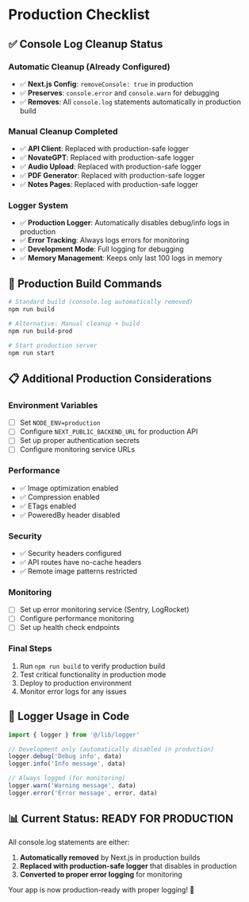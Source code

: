 # Production Checklist

## ✅ Console Log Cleanup Status

### **Automatic Cleanup (Already Configured)**
- ✅ **Next.js Config**: `removeConsole: true` in production
- ✅ **Preserves**: `console.error` and `console.warn` for debugging
- ✅ **Removes**: All `console.log` statements automatically in production build

### **Manual Cleanup Completed**
- ✅ **API Client**: Replaced with production-safe logger
- ✅ **NovateGPT**: Replaced with production-safe logger  
- ✅ **Audio Upload**: Replaced with production-safe logger
- ✅ **PDF Generator**: Replaced with production-safe logger
- ✅ **Notes Pages**: Replaced with production-safe logger

### **Logger System**
- ✅ **Production Logger**: Automatically disables debug/info logs in production
- ✅ **Error Tracking**: Always logs errors for monitoring
- ✅ **Development Mode**: Full logging for debugging
- ✅ **Memory Management**: Keeps only last 100 logs in memory

## 🚀 Production Build Commands

```bash
# Standard build (console.log automatically removed)
npm run build

# Alternative: Manual cleanup + build
npm run build-prod

# Start production server
npm run start
```

## 📋 Additional Production Considerations

### **Environment Variables**
- [ ] Set `NODE_ENV=production`
- [ ] Configure `NEXT_PUBLIC_BACKEND_URL` for production API
- [ ] Set up proper authentication secrets
- [ ] Configure monitoring service URLs

### **Performance**
- ✅ Image optimization enabled
- ✅ Compression enabled
- ✅ ETags enabled
- ✅ PoweredBy header disabled

### **Security**
- ✅ Security headers configured
- ✅ API routes have no-cache headers
- ✅ Remote image patterns restricted

### **Monitoring**
- [ ] Set up error monitoring service (Sentry, LogRocket)
- [ ] Configure performance monitoring
- [ ] Set up health check endpoints

### **Final Steps**
1. Run `npm run build` to verify production build
2. Test critical functionality in production mode
3. Deploy to production environment
4. Monitor error logs for any issues

## 🔧 Logger Usage in Code

```typescript
import { logger } from '@/lib/logger'

// Development only (automatically disabled in production)
logger.debug('Debug info', data)
logger.info('Info message', data)

// Always logged (for monitoring)
logger.warn('Warning message', data)
logger.error('Error message', error, data)
```

## 📊 Current Status: READY FOR PRODUCTION

All console.log statements are either:
1. **Automatically removed** by Next.js in production builds
2. **Replaced with production-safe logger** that disables in production
3. **Converted to proper error logging** for monitoring

Your app is now production-ready with proper logging! 🎉 